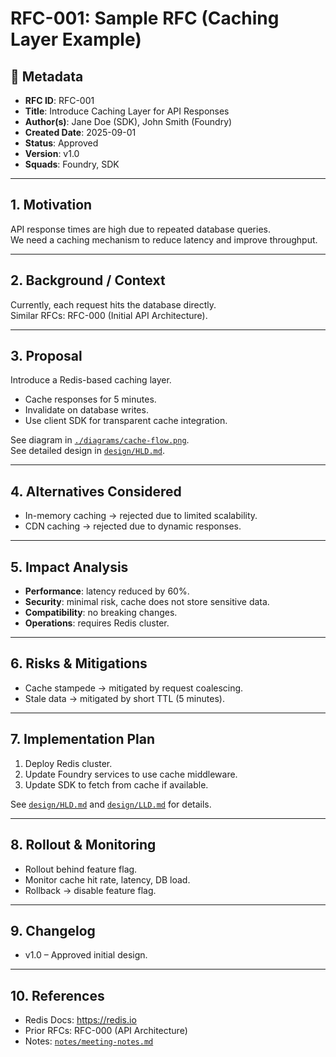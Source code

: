 # RFC-001: Sample RFC (Caching Layer Example)

## 📌 Metadata
- **RFC ID**: RFC-001
- **Title**: Introduce Caching Layer for API Responses
- **Author(s)**: Jane Doe (SDK), John Smith (Foundry)
- **Created Date**: 2025-09-01
- **Status**: Approved
- **Version**: v1.0
- **Squads**: Foundry, SDK

---

## 1. Motivation
API response times are high due to repeated database queries.  
We need a caching mechanism to reduce latency and improve throughput.

---

## 2. Background / Context
Currently, each request hits the database directly.  
Similar RFCs: RFC-000 (Initial API Architecture).  

---

## 3. Proposal
Introduce a Redis-based caching layer.  

- Cache responses for 5 minutes.  
- Invalidate on database writes.  
- Use client SDK for transparent cache integration.  

See diagram in [`./diagrams/cache-flow.png`](./diagrams/README.md).  
See detailed design in [`design/HLD.md`](./design/HLD.md).  

---

## 4. Alternatives Considered
- In-memory caching → rejected due to limited scalability.  
- CDN caching → rejected due to dynamic responses.  

---

## 5. Impact Analysis
- **Performance**: latency reduced by 60%.  
- **Security**: minimal risk, cache does not store sensitive data.  
- **Compatibility**: no breaking changes.  
- **Operations**: requires Redis cluster.  

---

## 6. Risks & Mitigations
- Cache stampede → mitigated by request coalescing.  
- Stale data → mitigated by short TTL (5 minutes).  

---

## 7. Implementation Plan
1. Deploy Redis cluster.  
2. Update Foundry services to use cache middleware.  
3. Update SDK to fetch from cache if available.  

See [`design/HLD.md`](./design/HLD.md) and [`design/LLD.md`](./design/LLD.md) for details.  

---

## 8. Rollout & Monitoring
- Rollout behind feature flag.  
- Monitor cache hit rate, latency, DB load.  
- Rollback → disable feature flag.  

---

## 9. Changelog
- v1.0 – Approved initial design.  

---

## 10. References
- Redis Docs: https://redis.io  
- Prior RFCs: RFC-000 (API Architecture)  
- Notes: [`notes/meeting-notes.md`](./notes/meeting-notes.md)  
